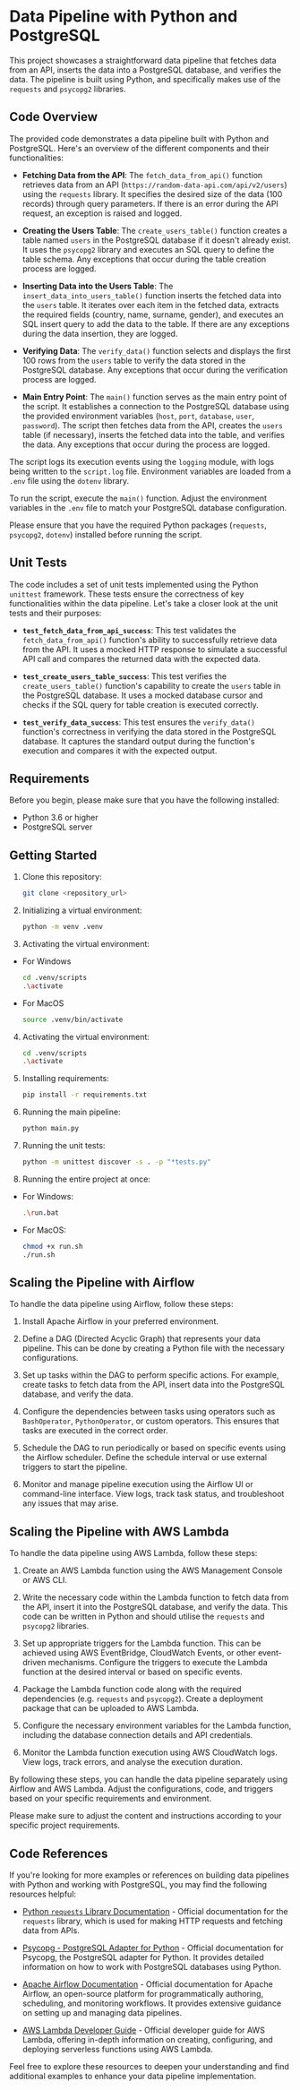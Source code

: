 # Data Pipeline with Python and PostgreSQL

This project showcases a straightforward data pipeline that fetches data from an API, inserts the data into a PostgreSQL database, and verifies the data. The pipeline is built using Python, and specifically makes use of the `requests` and `psycopg2` libraries.

## Code Overview

The provided code demonstrates a data pipeline built with Python and PostgreSQL. Here's an overview of the different components and their functionalities:

- **Fetching Data from the API**: The `fetch_data_from_api()` function retrieves data from an API (`https://random-data-api.com/api/v2/users`) using the `requests` library. It specifies the desired size of the data (100 records) through query parameters. If there is an error during the API request, an exception is raised and logged.

- **Creating the Users Table**: The `create_users_table()` function creates a table named `users` in the PostgreSQL database if it doesn't already exist. It uses the `psycopg2` library and executes an SQL query to define the table schema. Any exceptions that occur during the table creation process are logged.

- **Inserting Data into the Users Table**: The `insert_data_into_users_table()` function inserts the fetched data into the `users` table. It iterates over each item in the fetched data, extracts the required fields (country, name, surname, gender), and executes an SQL insert query to add the data to the table. If there are any exceptions during the data insertion, they are logged.

- **Verifying Data**: The `verify_data()` function selects and displays the first 100 rows from the `users` table to verify the data stored in the PostgreSQL database. Any exceptions that occur during the verification process are logged.

- **Main Entry Point**: The `main()` function serves as the main entry point of the script. It establishes a connection to the PostgreSQL database using the provided environment variables (`host`, `port`, `database`, `user`, `password`). The script then fetches data from the API, creates the `users` table (if necessary), inserts the fetched data into the table, and verifies the data. Any exceptions that occur during the process are logged.

The script logs its execution events using the `logging` module, with logs being written to the `script.log` file. Environment variables are loaded from a `.env` file using the `dotenv` library.

To run the script, execute the `main()` function. Adjust the environment variables in the `.env` file to match your PostgreSQL database configuration.

Please ensure that you have the required Python packages (`requests`, `psycopg2`, `dotenv`) installed before running the script.

## Unit Tests

The code includes a set of unit tests implemented using the Python `unittest` framework. These tests ensure the correctness of key functionalities within the data pipeline. Let's take a closer look at the unit tests and their purposes:

- **`test_fetch_data_from_api_success`**: This test validates the `fetch_data_from_api()` function's ability to successfully retrieve data from the API. It uses a mocked HTTP response to simulate a successful API call and compares the returned data with the expected data.

- **`test_create_users_table_success`**: This test verifies the `create_users_table()` function's capability to create the `users` table in the PostgreSQL database. It uses a mocked database cursor and checks if the SQL query for table creation is executed correctly.

- **`test_verify_data_success`**: This test ensures the `verify_data()` function's correctness in verifying the data stored in the PostgreSQL database. It captures the standard output during the function's execution and compares it with the expected output.

## Requirements

Before you begin, please make sure that you have the following installed:

- Python 3.6 or higher
- PostgreSQL server

## Getting Started

1. Clone this repository:

   ```bash
   git clone <repository_url>

2. Initializing a virtual environment:

    ```bash
    python -m venv .venv

3. Activating the virtual environment:

* For Windows
    ```bash
    cd .venv/scripts
    .\activate

* For MacOS
    ```bash
    source .venv/bin/activate

4. Activating the virtual environment:

    ```bash
    cd .venv/scripts
    .\activate

5. Installing requirements:

    ```bash
    pip install -r requirements.txt

6. Running the main pipeline:

    ```bash
    python main.py

7. Running the unit tests:

    ```bash
    python -m unittest discover -s . -p "*tests.py"

8. Running the entire project at once:
* For Windows:
    ```bash
    .\run.bat

* For MacOS:
    ```bash
    chmod +x run.sh
    ./run.sh

## Scaling the Pipeline with Airflow

To handle the data pipeline using Airflow, follow these steps:

1. Install Apache Airflow in your preferred environment.

2. Define a DAG (Directed Acyclic Graph) that represents your data pipeline. This can be done by creating a Python file with the necessary configurations.

3. Set up tasks within the DAG to perform specific actions. For example, create tasks to fetch data from the API, insert data into the PostgreSQL database, and verify the data.

4. Configure the dependencies between tasks using operators such as `BashOperator`, `PythonOperator`, or custom operators. This ensures that tasks are executed in the correct order.

5. Schedule the DAG to run periodically or based on specific events using the Airflow scheduler. Define the schedule interval or use external triggers to start the pipeline.

6. Monitor and manage pipeline execution using the Airflow UI or command-line interface. View logs, track task status, and troubleshoot any issues that may arise.

## Scaling the Pipeline with AWS Lambda

To handle the data pipeline using AWS Lambda, follow these steps:

1. Create an AWS Lambda function using the AWS Management Console or AWS CLI.

2. Write the necessary code within the Lambda function to fetch data from the API, insert it into the PostgreSQL database, and verify the data. This code can be written in Python and should utilise the `requests` and `psycopg2` libraries.

3. Set up appropriate triggers for the Lambda function. This can be achieved using AWS EventBridge, CloudWatch Events, or other event-driven mechanisms. Configure the triggers to execute the Lambda function at the desired interval or based on specific events.

4. Package the Lambda function code along with the required dependencies (e.g. `requests` and `psycopg2`). Create a deployment package that can be uploaded to AWS Lambda.

5. Configure the necessary environment variables for the Lambda function, including the database connection details and API credentials.

6. Monitor the Lambda function execution using AWS CloudWatch logs. View logs, track errors, and analyse the execution duration.

By following these steps, you can handle the data pipeline separately using Airflow and AWS Lambda. Adjust the configurations, code, and triggers based on your specific requirements and environment.

Please make sure to adjust the content and instructions according to your specific project requirements.

## Code References

If you're looking for more examples or references on building data pipelines with Python and working with PostgreSQL, you may find the following resources helpful:

- [Python `requests` Library Documentation](https://docs.python-requests.org/en/latest/) - Official documentation for the `requests` library, which is used for making HTTP requests and fetching data from APIs.

- [Psycopg - PostgreSQL Adapter for Python](https://www.psycopg.org/docs/) - Official documentation for Psycopg, the PostgreSQL adapter for Python. It provides detailed information on how to work with PostgreSQL databases using Python.

- [Apache Airflow Documentation](https://airflow.apache.org/docs/) - Official documentation for Apache Airflow, an open-source platform for programmatically authoring, scheduling, and monitoring workflows. It provides extensive guidance on setting up and managing data pipelines.

- [AWS Lambda Developer Guide](https://docs.aws.amazon.com/lambda/latest/dg/welcome.html) - Official developer guide for AWS Lambda, offering in-depth information on creating, configuring, and deploying serverless functions using AWS Lambda.

Feel free to explore these resources to deepen your understanding and find additional examples to enhance your data pipeline implementation.